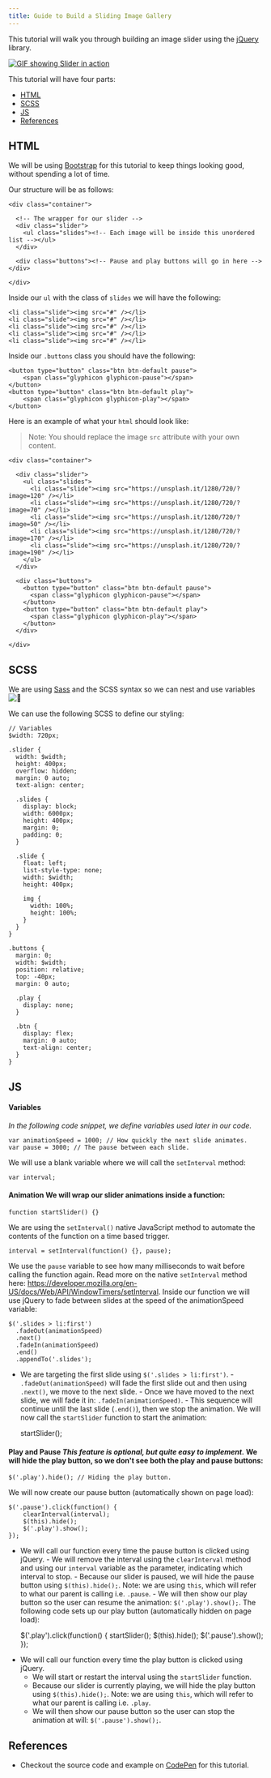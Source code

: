 ```yaml
---
title: Guide to Build a Sliding Image Gallery
---
```

This tutorial will walk you through building an image slider using the <a href='https://jquery.com/' target='_blank' rel='nofollow'>jQuery</a> library.

[![GIF showing Slider in action](//discourse-user-assets.s3.amazonaws.com/original/2X/0/08d83a22c28da836a06853b1f1ea669b398326b9.gif)](https://codepen.io/atjonathan/pen/BKMxxq)

This tutorial will have four parts:  
- [HTML](#html)  
- [SCSS](#scss)  
- [JS](#js)  
- [References](#references)

## HTML

We will be using <a href='http://getbootstrap.com/' target='_blank' rel='nofollow'>Bootstrap</a> for this tutorial to keep things looking good, without spending a lot of time.

Our structure will be as follows:

    <div class="container">

      <!-- The wrapper for our slider -->
      <div class="slider">
        <ul class="slides"><!-- Each image will be inside this unordered list --></ul>
      </div>

      <div class="buttons"><!-- Pause and play buttons will go in here --></div>

    </div>

Inside our `ul` with the class of `slides` we will have the following:

    <li class="slide"><img src="#" /></li>
    <li class="slide"><img src="#" /></li>
    <li class="slide"><img src="#" /></li>
    <li class="slide"><img src="#" /></li>
    <li class="slide"><img src="#" /></li>

Inside our `.buttons` class you should have the following:

    <button type="button" class="btn btn-default pause">
    	<span class="glyphicon glyphicon-pause"></span>
    </button>
    <button type="button" class="btn btn-default play">
    	<span class="glyphicon glyphicon-play"></span>
    </button>

Here is an example of what your `html` should look like:

> Note: You should replace the image `src` attribute with your own content.

    <div class="container">

      <div class="slider">
        <ul class="slides">
          <li class="slide"><img src="https://unsplash.it/1280/720/?image=120" /></li>
          <li class="slide"><img src="https://unsplash.it/1280/720/?image=70" /></li>
          <li class="slide"><img src="https://unsplash.it/1280/720/?image=50" /></li>
          <li class="slide"><img src="https://unsplash.it/1280/720/?image=170" /></li>
          <li class="slide"><img src="https://unsplash.it/1280/720/?image=190" /></li>
        </ul>
      </div>

      <div class="buttons">
        <button type="button" class="btn btn-default pause">
          <span class="glyphicon glyphicon-pause"></span>
        </button>
        <button type="button" class="btn btn-default play">
          <span class="glyphicon glyphicon-play"></span>
        </button>
      </div>

    </div>

## SCSS

We are using <a href='http://sass-lang.com/' target='_blank' rel='nofollow'>Sass</a> and the SCSS syntax so we can nest and use variables ![:heart_decoration:](//forum.freecodecamp.com/images/emoji/emoji_one/heart_decoration.png?v=2 ":heart_decoration:")

We can use the following SCSS to define our styling:

    // Variables
    $width: 720px;

    .slider {
      width: $width;
      height: 400px;
      overflow: hidden;
      margin: 0 auto;
      text-align: center;

      .slides {
        display: block;
        width: 6000px;
        height: 400px;
        margin: 0;
        padding: 0;
      }

      .slide {
        float: left;
        list-style-type: none;
        width: $width;
        height: 400px;

        img {
          width: 100%;
          height: 100%;
        }
      }
    }

    .buttons {
      margin: 0;
      width: $width;
      position: relative;
      top: -40px;
      margin: 0 auto;

      .play {
        display: none;
      }

      .btn {
        display: flex;
        margin: 0 auto;
        text-align: center;
      }
    }

## JS

#### Variables

_In the following code snippet, we define variables used later in our code._

    var animationSpeed = 1000; // How quickly the next slide animates.
    var pause = 3000; // The pause between each slide.

We will use a blank variable where we will call the `setInterval` method:  

    var interval;

#### Animation We will wrap our slider animations inside a function:  

    function startSlider() {}

We are using the `setInterval()` native JavaScript method to automate the contents of the function on a time based trigger.  

    interval = setInterval(function() {}, pause);

We use the `pause` variable to see how many milliseconds to wait before calling the function again. Read more on the native `setInterval` method here: https://developer.mozilla.org/en-US/docs/Web/API/WindowTimers/setInterval. Inside our function we will use jQuery to fade between slides at the speed of the animationSpeed variable:  

    $('.slides > li:first')
      .fadeOut(animationSpeed)
      .next()
      .fadeIn(animationSpeed)
      .end()
      .appendTo('.slides');

- We are targeting the first slide using `$('.slides > li:first')`. - `.fadeOut(animationSpeed)` will fade the first slide out and then using `.next()`, we move to the next slide. - Once we have moved to the next slide, we will fade it in: `.fadeIn(animationSpeed)`. - This sequence will continue until the last slide (`.end()`), then we stop the animation. We will now call the `startSlider` function to start the animation:  

    startSlider();

#### Play and Pause *This feature is optional, but quite easy to implement.* We will hide the play button, so we don't see both the play and pause buttons:  

    $('.play').hide(); // Hiding the play button.

We will now create our pause button (automatically shown on page load):  

    $('.pause').click(function() {
    	clearInterval(interval);
    	$(this).hide();
    	$('.play').show();
    });

- We will call our function every time the pause button is clicked using jQuery. - We will remove the interval using the `clearInterval` method and using our `interval` variable as the parameter, indicating which interval to stop. - Because our slider is paused, we will hide the pause button using `$(this).hide();`. Note: we are using `this`, which will refer to what our parent is calling i.e. `.pause`. - We will then show our play button so the user can resume the animation: `$('.play').show();`. The following code sets up our play button (automatically hidden on page load):  

    $('.play').click(function() {
    	startSlider();
    	$(this).hide();
    	$('.pause').show();
    });

*   We will call our function every time the play button is clicked using jQuery.
    *   We will start or restart the interval using the `startSlider` function.
    *   Because our slider is currently playing, we will hide the play button using `$(this).hide();`. Note: we are using `this`, which will refer to what our parent is calling i.e. `.play`.
    *   We will then show our pause button so the user can stop the animation at will: `$('.pause').show();`.

## References

*   Checkout the source code and example on <a href='https://codepen.io/atjonathan/pen/BKMxxq' target='_blank' rel='nofollow'>CodePen</a> for this tutorial.
